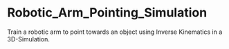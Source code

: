# Robotic_Arm_Pointing_Simulation
Train a robotic arm to point towards an object using Inverse Kinematics in a 3D-Simulation.
